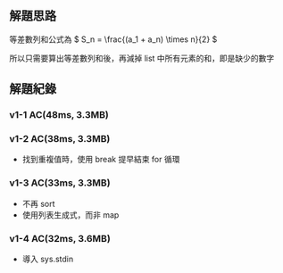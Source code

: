 ## 解題思路

等差數列和公式為 $ S_n = \frac{(a_1 + a_n) \times n}{2} $

所以只需要算出等差數列和後，再減掉 list 中所有元素的和，即是缺少的數字

## 解題紀錄
### v1-1 AC(48ms, 3.3MB)

### v1-2 AC(38ms, 3.3MB) 
- 找到重複值時，使用 break 提早結束 for 循環

### v1-3 AC(33ms, 3.3MB)
- 不再 sort
- 使用列表生成式，而非 map

### v1-4 AC(32ms, 3.6MB)
- 導入 sys.stdin
